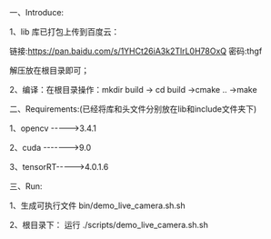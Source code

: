 一、Introduce:

1、lib 库已打包上传到百度云：


链接:https://pan.baidu.com/s/1YHCt26iA3k2TlrL0H78OxQ  密码:thgf


解压放在根目录即可；

2、编译：在根目录操作：mkdir build -> cd build ->cmake .. ->make


二、Requirements:(已经将库和头文件分别放在lib和include文件夹下)

1、opencv ----->3.4.1

2、cuda ------->9.0

3、tensorRT----->4.0.1.6

三、Run:
    
1、生成可执行文件 bin/demo_live_camera.sh.sh

2、根目录下： 运行 ./scripts/demo_live_camera.sh.sh

